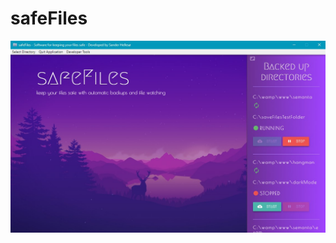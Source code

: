 # safeFiles
<img src="https://raw.githubusercontent.com/sanderhelleso/safeFiles/master/img/safeFiles.jpg"></img>
